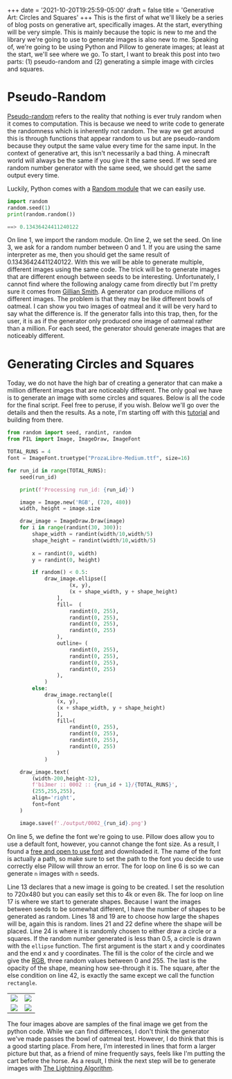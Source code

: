 +++
date = '2021-10-20T19:25:59-05:00'
draft = false
title = 'Generative Art: Circles and Squares'
+++
This is the first of what we'll likely be a series of blog posts on generative art, specifically images. At the start, everything will be very simple. This is mainly because the topic is new to me and the library we're going to use to generate images is also new to me. Speaking of, we're going to be using Python and Pillow to generate images; at least at the start, we'll see where we go. To start, I want to break this post into two parts: (1) pseudo-random and (2) generating a simple image with circles and squares.

# Pseudo-Random
[Pseudo-random](https://en.wikipedia.org/wiki/Pseudorandomness) refers to the reality that nothing is ever truly random when it comes to computation. This is because we need to write code to generate the randomness which is inherently not random. The way we get around this is through functions that appear random to us but are pseudo-random because they output the same value every time for the same input. In the context of generative art, this isn't necessarily a bad thing. A minecraft world will always be the same if you give it the same seed. If we seed are random number generator with the same seed, we should get the same output every time.

Luckily, Python comes with a [Random module](https://www.w3schools.com/python/module_random.asp) that we can easily use.

```python
import random
random.seed(1)
print(random.random())

==> 0.13436424411240122
```

On line 1, we import the random module. On line 2, we set the seed. On line 3, we ask for a random number between 0 and 1. If you are using the same interpreter as me, then you should get the same result of 0.13436424411240122. With this we will be able to generate multiple, different images using the same code. The trick will be to generate images that are different enough between seeds to be interesting. Unfortunately, I cannot find where the following analogy came from directly but I'm pretty sure it comes from [Gillian Smith](https://scholar.google.com/citations?user=4bHar00AAAAJ&hl=en&oi=sra). A generator can produce millions of different images. The problem is that they may be like different bowls of oatmeal. I can show you two images of oatmeal and it will be very hard to say what the difference is. If the generator falls into this trap, then, for the user, it is as if the generator only produced one image of oatmeal rather than a million. For each seed, the generator should generate images that are noticeably different.

# Generating Circles and Squares
Today, we do not have the high bar of creating a generator that can make a million different images that are noticeably different. The only goal we have is to generate an image with some circles and squares. Below is all the code for the final script. Feel free to peruse, if you wish. Below we'll go over the details and then the results. As a note, I'm starting off with this [tutorial](https://labs.hamy.xyz/posts/generative-art-in-python-with-pil/) and building from there.

```python
from random import seed, randint, random
from PIL import Image, ImageDraw, ImageFont

TOTAL_RUNS = 4
font = ImageFont.truetype("ProzaLibre-Medium.ttf", size=16)

for run_id in range(TOTAL_RUNS):
    seed(run_id)

    print(f'Processing run_id: {run_id}')

    image = Image.new('RGB', (720, 480))
    width, height = image.size

    draw_image = ImageDraw.Draw(image)
    for i in range(randint(30, 300)):
        shape_width = randint(width/10,width/5)
        shape_height = randint(width/10,width/5)
    
        x = randint(0, width)
        y = randint(0, height)

        if random() < 0.5:
            draw_image.ellipse([
                    (x, y),
                    (x + shape_width, y + shape_height)
                ],
                fill=  (
                    randint(0, 255),
                    randint(0, 255),
                    randint(0, 255),
                    randint(0, 255)
                ),
                outline= (
                    randint(0, 255),
                    randint(0, 255),
                    randint(0, 255),
                    randint(0, 255)
                ),
            )
        else:
            draw_image.rectangle([
                (x, y),
                (x + shape_width, y + shape_height)
                ],
                fill=(
                    randint(0, 255),
                    randint(0, 255),
                    randint(0, 255),
                    randint(0, 255)
                )
            )

    draw_image.text(
        (width-200,height-32), 
        f'bi3mer :: 0002 :: {run_id + 1}/{TOTAL_RUNS}', 
        (255,255,255), 
        align='right', 
        font=font
    )

    image.save(f'./output/0002_{run_id}.png')
```

On line 5, we define the font we're going to use. Pillow does allow you to use a default font, however, you cannot change the font size. As a result, I found a [free and open to use font](https://fontlibrary.org/en/font/proza-libre) and downloaded it. The name of the font is actually a path, so make sure to set the path to the font you decide to use correctly else Pillow will throw an error. The for loop on line 6 is so we can generate `n` images with `n` seeds.

Line 13 declares that a new image is going to be created. I set the resolution to 720x480 but you can easily set this to 4k or even 8k. The for loop on line 17 is where we start to generate shapes. Because I want the images between seeds to be somewhat different, I have the number of shapes to be generated as random. Lines 18 and 19 are to choose how large the shapes will be, again this is random. lines 21 and 22 define where the shape will be placed. Line 24 is where it is randomly chosen to either draw a circle or a squares. If the random number generated is less than 0.5, a circle is drawn with the `ellipse` function. The first argument is the start x and y coordinates and the end x and y coordinates. The fill is the color of the circle and we give the [RGB](https://www.w3schools.com/colors/colors_rgb.asp), three random values between 0 and 255. The last is the opacity of the shape, meaning how see-through it is. The square, after the else condition on line 42, is exactly the same except we call the function `rectangle`.

|  |  |
|--|--|
| ![](/images/genart/circles_and_squares_0.png) | ![](/images/genart/circles_and_squares_1.png) |
| ![](/images/genart/circles_and_squares_2.png) | ![](/images/genart/circles_and_squares_3.png) |


The four images above are samples of the final image we get from the python code. While we can find differences, I don't think the generator we've made passes the bowl of oatmeal test. However, I do think that this is a good starting place. From here, I'm interested in lines that form a larger picture but that, as a friend of mine frequently says, feels like I'm putting the cart before the horse. As a result, I think the next step will be to generate images with [The Lightning Algorithm](https://www.youtube.com/watch?v=akZ8JJ4gGLs).
